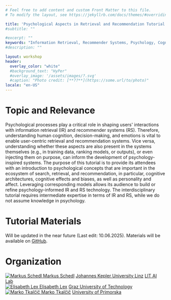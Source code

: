 ```yaml
---
# Feel free to add content and custom Front Matter to this file.
# To modify the layout, see https://jekyllrb.com/docs/themes/#overriding-theme-defaults

title: 'Psychological Aspects in Retrieval and Recommendation Tutorial'
#subtitle: ""

#excerpt: ""
keywords: "Information Retrieval, Recommender Systems, Psychology, Cognition, Bias, Personality, Emotion, Affect"
#description: ""

layout: workshop
header:
  overlay_color: "white"
  #background_text: "HyPer"
  #overlay_image: '/assets/images/?.svg'
  #caption: "Photo credit: [**??**](https://some.url/to/photo)"
locale: "en-US"
---
```


# Topic and Relevance

Psychological processes play a critical role in shaping users' interactions with information retrieval (IR) and recommender systems (RS).
Therefore, understanding human cognition, decision-making, and emotions is vital to enable user-centric retrieval and recommendation systems.
Vice versa, understanding whether these aspects are also present in the systems themselves (e.g., in training data, ranking models, or outputs), or even injecting them on purpose, can inform the development of psychology-inspired systems.
The purpose of this tutorial is to provide its attendees with an introduction to psychological concepts that are important in the ecosystem of search, retrieval, and recommendation, in particular, cognitive architectures, cognitive effects and biases, as well as personality and affect.
Leveraging corresponding models allows its audience to build or refine psychology-informed IR and RS technology.
The interdisciplinary tutorial requires intermediate expertise in terms of IR and RS, while we do not assume knowledge in psychology.

# Tutorial Materials

Will be updated in the near future (Last edit: 10.06.2025). Materials will be available on [GitHub](https://github.com/aisocietylab/Psy-IR-RecSys-SIGIR25).

# Organization

<!-- NOTE: images should be resized to be ~200x200px to reduce load time -->
<div class="image_collection">
  <div class="image_with_text">
    <a href="http://www.mschedl.eu/">
      <img src="{{ '/assets/images/organizers/markus-schedl.webp' | relative_url }}" alt="Markus Schedl" title="Markus Schedl">
    </a>
    <a href="http://www.mschedl.eu/" class="image_title">Markus Schedl</a>
    <a href="https://www.jku.at/en/institute-of-computational-perception/">Johannes Kepler University Linz</a>
    <a href="https://www.jku.at/en/lit-artificial-intelligence-lab/">LIT AI Lab</a>
  </div>
  <div class="image_with_text">
    <a href="https://elisabethlex.info/">
      <img src="{{ '/assets/images/organizers/elisabeth-lex.webp' | relative_url }}" alt="Elisabeth Lex" title="Elisabeth Lex">
    </a>
    <a href="https://elisabethlex.info/" class="image_title">Elisabeth Lex</a>
    <a href="https://www.tugraz.at/institute/hcc/research/research-groups/ai-for-society">Graz University of Technology</a>
  </div>
  <div class="image_with_text">
    <a href="https://markotkalcic.com/">
      <img src="{{ '/assets/images/organizers/marko-tkalcic.webp' | relative_url }}" alt="Marko Tkalčič" title="Marko Tkalčič">
    </a>
    <a href="https://markotkalcic.com/" class="image_title">Marko Tkalčič</a>
    <a href="https://www.famnit.upr.si/en/">University of Primorska</a>
  </div>
</div>